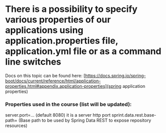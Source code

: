 # There is a possibility to specify various properties of our applications using application.properties file, application.yml file or as a command line switches
Docs on this topic can be found here: [https://docs.spring.io/spring-boot/docs/current/reference/html/application-properties.html#appendix.application-properties](spring application properties)
### Properties used in the course (list will be updated):
server.port=... (default 8080) it is a server http port
sprint.data.rest.base-path= (Base path to be used by Spring Data REST to expose repository resources)
